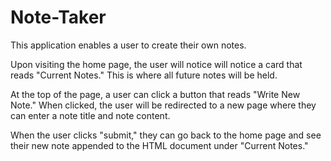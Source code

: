 # Note-Taker

This application enables a user to create their own notes.

Upon visiting the home page, the user will notice will notice a card that reads "Current Notes." This is where all future notes will be held.

At the top of the page, a user can click a button that reads "Write New Note." When clicked, the user will be redirected to a new page where they can enter a note title and note content.

When the user clicks "submit," they can go back to the home page and see their new note appended to the HTML document under "Current Notes."
